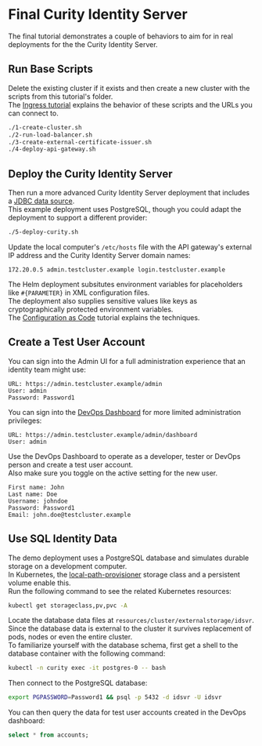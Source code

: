 # Final Curity Identity Server

The final tutorial demonstrates a couple of behaviors to aim for in real deployments for the the Curity Identity Server.

## Run Base Scripts

Delete the existing cluster if it exists and then create a new cluster with the scripts from this tutorial's folder.\
The [Ingress tutorial](../2-ingress-tutorial) explains the behavior of these scripts and the URLs you can connect to.

```bash
./1-create-cluster.sh
./2-run-load-balancer.sh
./3-create-external-certificate-issuer.sh
./4-deploy-api-gateway.sh
```

## Deploy the Curity Identity Server

Then run a more advanced Curity Identity Server deployment that includes a [JDBC data source](https://curity.io/docs/idsvr/latest/system-admin-guide/data-sources/index.html).\
This example deployment uses PostgreSQL, though you could adapt the deployment to support a different provider:

```bash
./5-deploy-curity.sh
```

Update the local computer's `/etc/hosts` file with the API gateway's external IP address and the Curity Identity Server domain names:

```text
172.20.0.5 admin.testcluster.example login.testcluster.example
```

The Helm deployment subsitutes environment variables for placeholders like `#{PARAMETER}` in XML configuration files.\
The deployment also supplies sensitive values like keys as cryptographically protected environment variables.\
The [Configuration as Code](https://curity.io/resources/learn/gitops-configuration-management/) tutorial explains the techniques.

## Create a Test User Account

You can sign into the Admin UI for a full administration experience that an identity team might use:

```text
URL: https://admin.testcluster.example/admin
User: admin
Password: Password1
```

You can sign into the [DevOps Dashboard](https://curity.io/resources/learn/devops-dashboard/) for more limited administration privileges:

```text
URL: https://admin.testcluster.example/admin/dashboard
User: admin
```

Use the DevOps Dashboard to operate as a developer, tester or DevOps person and create a test user account.\
Also make sure you toggle on the active setting for the new user.

```text
First name: John
Last name: Doe
Username: johndoe
Password: Password1
Email: john.doe@testcluster.example
```

## Use SQL Identity Data

The demo deployment uses a PostgreSQL database and simulates durable storage on a development computer.\
In Kubernetes, the [local-path-provisioner](https://github.com/rancher/local-path-provisioner) storage class and a persistent volume enable this.\
Run the following command to see the related Kubernetes resources:

```bash
kubectl get storageclass,pv,pvc -A
```

Locate the database data files at `resources/cluster/externalstorage/idsvr`.\
Since the database data is external to the cluster it survives replacement of pods, nodes or even the entire cluster.\
To familiarize yourself with the database schema, first get a shell to the database container with the following command:

```bash
kubectl -n curity exec -it postgres-0 -- bash
```

Then connect to the PostgreSQL database:

```bash
export PGPASSWORD=Password1 && psql -p 5432 -d idsvr -U idsvr
```

You can then query the data for test user accounts created in the DevOps dashboard:

```sql
select * from accounts;
```
